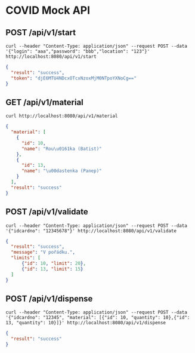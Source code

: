 # COVID Mock API


## POST /api/v1/start

```
curl --header "Content-Type: application/json" --request POST --data '{"login": "aaa","password": "bbb","location": "123"}' http://localhost:8080/api/v1/start
```

```json
{
  "result": "success",
  "token": "djE6MTU4NDcxOTcxNzoxMjM0NTpoYXNoCg=="
}
```

## GET /api/v1/material

```
curl http://localhost:8080/api/v1/material
```

```json
{
  "material": [
    {
      "id": 10,
      "name": "Rou\u0161ka (Batist)"
    },
    {
      "id": 13,
      "name": "\u00dastenka (Panep)"
    }
  ],
  "result": "success"
}
```

## POST /api/v1/validate

```
curl --header "Content-Type: application/json" --request POST --data '{"idcardno": "12345678"}' http://localhost:8080/api/v1/validate
```

```json
{
  "result": "success",
  "message": "V pořádku.",
  "limits": [
      {"id": 10, "limit": 20},
      {"id": 13, "limit": 15}
  ]
}
```

## POST /api/v1/dispense

```
curl --header "Content-Type: application/json" --request POST --data '{"idcardno": "12345", "material": [{"id": 10, "quantity": 10},{"id": 13, "quantity": 10}]}' http://localhost:8080/api/v1/dispense
```
```json
{
  "result": "success"
}
```

